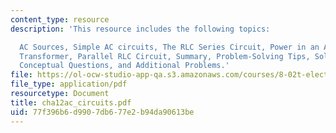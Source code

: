 ```yaml
---
content_type: resource
description: 'This resource includes the following topics:

  AC Sources, Simple AC circuits, The RLC Series Circuit, Power in an AC circuit,
  Transformer, Parallel RLC Circuit, Summary, Problem-Solving Tips, Solved Problems,
  Conceptual Questions, and Additional Problems.'
file: https://ol-ocw-studio-app-qa.s3.amazonaws.com/courses/8-02t-electricity-and-magnetism-spring-2005/77f396b6d9907db677e2b94da90613be_cha12ac_circuits.pdf
file_type: application/pdf
resourcetype: Document
title: cha12ac_circuits.pdf
uid: 77f396b6-d990-7db6-77e2-b94da90613be
---
```


